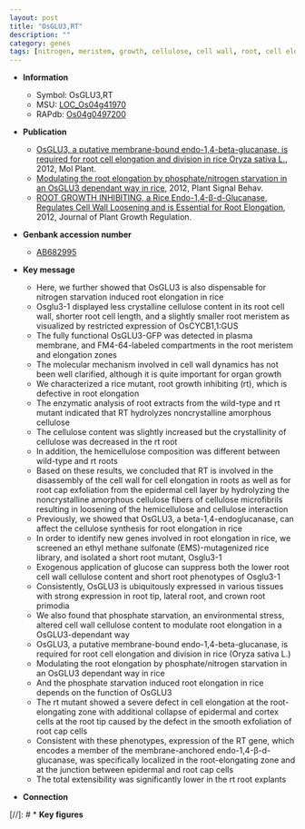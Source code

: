 ```yaml
---
layout: post
title: "OsGLU3,RT"
description: ""
category: genes
tags: [nitrogen, meristem, growth, cellulose, cell wall, root, cell elongation, crown root, phosphate, crown, lateral root]
---
```


* **Information**  
    + Symbol: OsGLU3,RT  
    + MSU: [LOC_Os04g41970](http://rice.plantbiology.msu.edu/cgi-bin/ORF_infopage.cgi?orf=LOC_Os04g41970)  
    + RAPdb: [Os04g0497200](http://rapdb.dna.affrc.go.jp/viewer/gbrowse_details/irgsp1?name=Os04g0497200)  

* **Publication**  
    + [OsGLU3, a putative membrane-bound endo-1,4-beta-glucanase, is required for root cell elongation and division in rice Oryza sativa L.](http://www.ncbi.nlm.nih.gov/pubmed?term=OsGLU3,+a+putative+membrane-bound+endo-1,4-beta-glucanase,+is+required+for+root+cell+elongation+and+division+in+rice+Oryza+sativa+L.%5BTitle%5D), 2012, Mol Plant.
    + [Modulating the root elongation by phosphate/nitrogen starvation in an OsGLU3 dependant way in rice](http://www.ncbi.nlm.nih.gov/pubmed?term=Modulating+the+root+elongation+by+phosphate/nitrogen+starvation+in+an+OsGLU3+dependant+way+in+rice%5BTitle%5D), 2012, Plant Signal Behav.
    + [ROOT GROWTH INHIBITING, a Rice Endo-1,4-β-d-Glucanase, Regulates Cell Wall Loosening and is Essential for Root Elongation](http://www.ncbi.nlm.nih.gov/pubmed?term=ROOT+GROWTH+INHIBITING,+a+Rice+Endo-1,4-β-d-Glucanase,+Regulates+Cell+Wall+Loosening+and+is+Essential+for+Root+Elongation%5BTitle%5D), 2012, Journal of Plant Growth Regulation.

* **Genbank accession number**  
    + [AB682995](http://www.ncbi.nlm.nih.gov/nuccore/AB682995)

* **Key message**  
    + Here, we further showed that OsGLU3 is also dispensable for nitrogen starvation induced root elongation in rice
    + Osglu3-1 displayed less crystalline cellulose content in its root cell wall, shorter root cell length, and a slightly smaller root meristem as visualized by restricted expression of OsCYCB1,1:GUS
    + The fully functional OsGLU3-GFP was detected in plasma membrane, and FM4-64-labeled compartments in the root meristem and elongation zones
    + The molecular mechanism involved in cell wall dynamics has not been well clarified, although it is quite important for organ growth
    + We characterized a rice mutant, root growth inhibiting (rt), which is defective in root elongation
    + The enzymatic analysis of root extracts from the wild-type and rt mutant indicated that RT hydrolyzes noncrystalline amorphous cellulose
    + The cellulose content was slightly increased but the crystallinity of cellulose was decreased in the rt root
    + In addition, the hemicellulose composition was different between wild-type and rt roots
    + Based on these results, we concluded that RT is involved in the disassembly of the cell wall for cell elongation in roots as well as for root cap exfoliation from the epidermal cell layer by hydrolyzing the noncrystalline amorphous cellulose fibers of cellulose microfibrils resulting in loosening of the hemicellulose and cellulose interaction
    + Previously, we showed that OsGLU3, a beta-1,4-endoglucanase, can affect the cellulose synthesis for root elongation in rice
    + In order to identify new genes involved in root elongation in rice, we screened an ethyl methane sulfonate (EMS)-mutagenized rice library, and isolated a short root mutant, Osglu3-1
    + Exogenous application of glucose can suppress both the lower root cell wall cellulose content and short root phenotypes of Osglu3-1
    + Consistently, OsGLU3 is ubiquitously expressed in various tissues with strong expression in root tip, lateral root, and crown root primodia
    + We also found that phosphate starvation, an environmental stress, altered cell wall cellulose content to modulate root elongation in a OsGLU3-dependant way
    + OsGLU3, a putative membrane-bound endo-1,4-beta-glucanase, is required for root cell elongation and division in rice (Oryza sativa L.)
    + Modulating the root elongation by phosphate/nitrogen starvation in an OsGLU3 dependant way in rice
    + And the phosphate starvation induced root elongation in rice depends on the function of OsGLU3
    + The rt mutant showed a severe defect in cell elongation at the root-elongating zone with additional collapse of epidermal and cortex cells at the root tip caused by the defect in the smooth exfoliation of root cap cells
    + Consistent with these phenotypes, expression of the RT gene, which encodes a member of the membrane-anchored endo-1,4-β-d-glucanase, was specifically localized in the root-elongating zone and at the junction between epidermal and root cap cells
    + The total extensibility was significantly lower in the rt root explants

* **Connection**  

[//]: # * **Key figures**  


